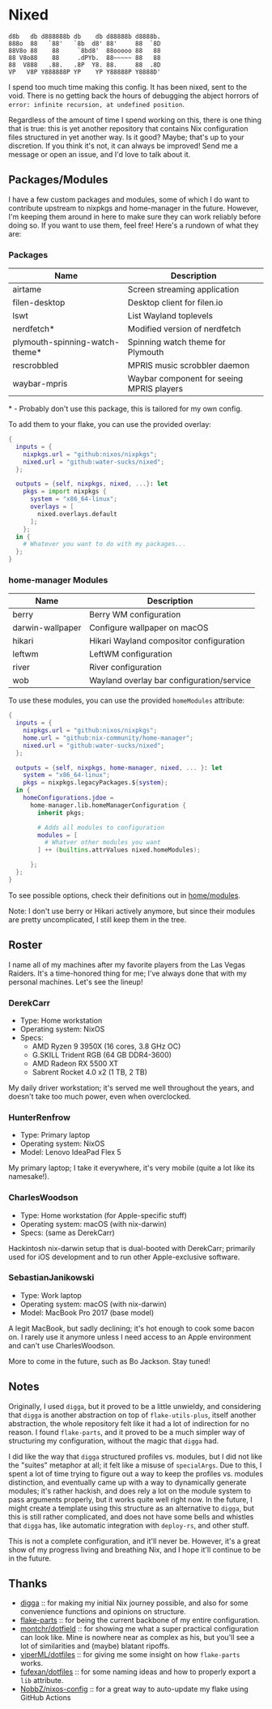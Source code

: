 # Nixed

```raw
d8b   db d888888b db    db d88888b d8888b.
888o  88   `88'   `8b  d8' 88'     88  `8D
88V8o 88    88     `8bd8'  88ooooo 88   88
88 V8o88    88     .dPYb.  88~~~~~ 88   88
88  V888   .88.   .8P  Y8. 88.     88  .8D
VP   V8P Y888888P YP    YP Y88888P Y8888D'
```

I spend too much time making this config. It has been nixed, sent to the void.
There is no getting back the hours of debugging the abject horrors of
`error: infinite recursion, at undefined position`.

Regardless of the amount of time I spend working on this, there is one thing
that is true: this is yet another repository that contains Nix configuration
files structured in yet another way. Is it good? Maybe; that's up to your
discretion. If you think it's not, it can always be improved! Send me a message
or open an issue, and I'd love to talk about it.

## Packages/Modules

I have a few custom packages and modules, some of which I do want to contribute
upstream to nixpkgs and home-manager in the future. However, I'm keeping them
around in here to make sure they can work reliably before doing so. If you want
to use them, feel free! Here's a rundown of what they are:

### Packages

| Name                            | Description                               |
| ------------------------------- | ----------------------------------------- |
| airtame                         | Screen streaming application              |
| filen-desktop                   | Desktop client for filen.io               |
| lswt                            | List Wayland toplevels                    |
| nerdfetch\*                     | Modified version of nerdfetch             |
| plymouth-spinning-watch-theme\* | Spinning watch theme for Plymouth         |
| rescrobbled                     | MPRIS music scrobbler daemon              |
| waybar-mpris                    | Waybar component for seeing MPRIS players |

\* - Probably don't use this package, this is tailored for my own config.

To add them to your flake, you can use the provided overlay:

```nix
{
  inputs = {
    nixpkgs.url = "github:nixos/nixpkgs";
    nixed.url = "github:water-sucks/nixed";
  };

  outputs = {self, nixpkgs, nixed, ...}: let
    pkgs = import nixpkgs {
      system = "x86_64-linux";
      overlays = [
        nixed.overlays.default
      ];
    };
  in {
    # Whatever you want to do with my packages...
  };
}
```

### home-manager Modules

| Name             | Description                               |
| ---------------- | ----------------------------------------- |
| berry            | Berry WM configuration                    |
| darwin-wallpaper | Configure wallpaper on macOS              |
| hikari           | Hikari Wayland compositor configuration   |
| leftwm           | LeftWM configuration                      |
| river            | River configuration                       |
| wob              | Wayland overlay bar configuration/service |

To use these modules, you can use the provided `homeModules` attribute:

```nix
{
  inputs = {
    nixpkgs.url = "github:nixos/nixpkgs";
    home.url = "github:nix-community/home-manager";
    nixed.url = "github:water-sucks/nixed";
  };

  outputs = {self, nixpkgs, home-manager, nixed, ... }: let
    system = "x86_64-linux";
    pkgs = nixpkgs.legacyPackages.${system};
  in {
    homeConfigurations.jdoe =
      home-manager.lib.homeManagerConfiguration {
        inherit pkgs;

        # Adds all modules to configuration
        modules = [
          # Whatver other modules you want
        ] ++ (builtins.attrValues nixed.homeModules);

      };
  };
}
```

To see possible options, check their definitions out in
[home/modules](./home/modules).

Note: I don't use berry or Hikari actively anymore, but since their modules are
pretty uncomplicated, I still keep them in the tree.

## Roster

I name all of my machines after my favorite players from the Las Vegas Raiders.
It's a time-honored thing for me; I've always done that with my personal
machines. Let's see the lineup!

<!--alex disable he-she her-him gals-man damn beast -->

### DerekCarr

- Type: Home workstation
- Operating system: NixOS
- Specs:
  - AMD Ryzen 9 3950X (16 cores, 3.8 GHz OC)
  - G.SKILL Trident RGB (64 GB DDR4-3600)
  - AMD Radeon RX 5500 XT
  - Sabrent Rocket 4.0 x2 (1 TB, 2 TB)

My daily driver workstation; it's served me well throughout the years, and
doesn't take too much power, even when overclocked.

### HunterRenfrow

- Type: Primary laptop
- Operating system: NixOS
- Model: Lenovo IdeaPad Flex 5

My primary laptop; I take it everywhere, it's very mobile (quite a lot like its
namesake!).

### CharlesWoodson

- Type: Home workstation (for Apple-specific stuff)
- Operating system: macOS (with nix-darwin)
- Specs: (same as DerekCarr)

Hackintosh nix-darwin setup that is dual-booted with DerekCarr; primarily used
for iOS development and to run other Apple-exclusive software.

### SebastianJanikowski

- Type: Work laptop
- Operating system: macOS (with nix-darwin)
- Model: MacBook Pro 2017 (base model)

A legit MacBook, but sadly declining; it's hot enough to cook some bacon on. I
rarely use it anymore unless I need access to an Apple environment and can't
use CharlesWoodson.

More to come in the future, such as Bo Jackson. Stay tuned!

## Notes

Originally, I used `digga`, but it proved to be a little unwieldy, and
considering that `digga` is another abstraction on top of `flake-utils-plus`,
itself another abstraction, the whole repository felt like it had a lot of
indirection for no reason. I found `flake-parts`, and it proved to be a much
simpler way of structuring my configuration, without the magic that `digga` had.

I did like the way that `digga` structured profiles vs. modules, but I did not
like the "suites" metaphor at all; it felt like a misuse of `specialArgs`. Due
to this, I spent a lot of time trying to figure out a way to keep the profiles
vs. modules distinction, and eventually came up with a way to dynamically
generate modules; it's rather hackish, and does rely a lot on the module system
to pass arguments properly, but it works quite well right now. In the future,
I might create a template using this structure as an alternative to `digga`,
but this is still rather complicated, and does not have some bells and whistles
that `digga` has, like automatic integration with `deploy-rs`, and other stuff.

This is not a complete configuration, and it'll never be. However, it's a great
show of my progress living and breathing Nix, and I hope it'll continue to be
in the future.

## Thanks

- [digga](https://github.com/divnix/digga) :: for making my initial Nix journey
  possible, and also for some convenience functions and opinions on structure.
- [flake-parts](https://github.com/hercules-ci/flake-parts) :: for being the
  current backbone of my entire configuration.
- [montchr/dotfield](https://github.com/montchr/dotfield) :: for showing me what
  a super practical configuration can look like. Mine is nowhere near as complex
  as his, but you'll see a lot of similarities and (maybe) blatant ripoffs.
- [viperML/dotfiles](https://github.com/viperML/dotfiles) :: for giving me some
  insight on how `flake-parts` works.
- [fufexan/dotfiles](https://github.com/fufexan/dotfiles) :: for some naming
  ideas and how to properly export a `lib` attribute.
- [NobbZ/nixos-config](https://github.com/NobbZ/nixos-config) :: for a great way
  to auto-update my flake using GitHub Actions
